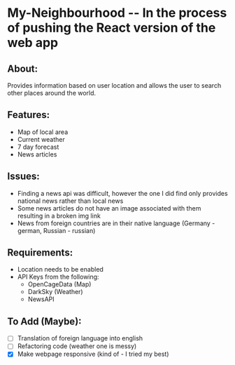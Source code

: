 # My-Neighbourhood -- In the process of pushing the React version of the web app
## About:
Provides information based on user location and allows the user to search other places around the world.

## Features:
- Map of local area
- Current weather
- 7 day forecast
- News articles

## Issues:
- Finding a news api was difficult, however the one I did find only provides national news rather than local news
- Some news articles do not have an image associated with them resulting in a broken img link
- News from foreign countries are in their native language (Germany - german, Russian - russian)

## Requirements:
- Location needs to be enabled
- API Keys from the following:
  - OpenCageData (Map)
  - DarkSky (Weather)
  - NewsAPI
 
## To Add (Maybe):
- [ ] Translation of foreign language into english
- [ ] Refactoring code (weather one is messy)
- [X] Make webpage responsive (kind of - I tried my best)
